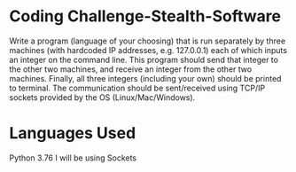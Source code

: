 # Coding Challenge-Stealth-Software
 Write a program (language of your choosing) that is run separately by three machines (with hardcoded IP addresses, e.g. 127.0.0.1) each of which inputs an integer on the command line.  This program should send that integer to the other two machines, and receive an integer from the other two machines. Finally, all three integers (including your own) should be printed to terminal. The communication should be sent/received using TCP/IP sockets provided by the OS (Linux/Mac/Windows).
# Languages Used 
Python 3.76
I will be using Sockets